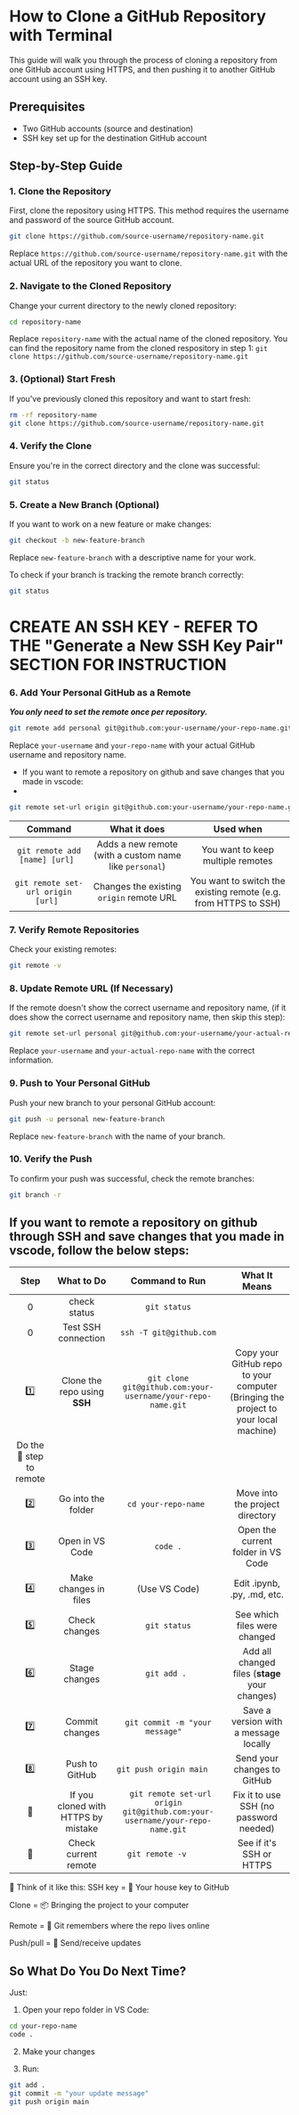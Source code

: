 # How to Clone a GitHub Repository with Terminal
This guide will walk you through the process of cloning a repository from one GitHub account using HTTPS, and then pushing it to another GitHub account using an SSH key.

## Prerequisites

- Two GitHub accounts (source and destination)
- SSH key set up for the destination GitHub account

## Step-by-Step Guide

### 1. Clone the Repository

First, clone the repository using HTTPS. This method requires the username and password of the source GitHub account.

```bash
git clone https://github.com/source-username/repository-name.git
```

Replace `https://github.com/source-username/repository-name.git` with the actual URL of the repository you want to clone.

### 2. Navigate to the Cloned Repository

Change your current directory to the newly cloned repository:

```bash
cd repository-name
```

Replace `repository-name` with the actual name of the cloned repository.
You can find the repository name from the cloned respository in step 1: ```git clone https://github.com/source-username/repository-name.git```

### 3. (Optional) Start Fresh

If you've previously cloned this repository and want to start fresh:

```bash
rm -rf repository-name
git clone https://github.com/source-username/repository-name.git
```

### 4. Verify the Clone

Ensure you're in the correct directory and the clone was successful:

```bash
git status
```

### 5. Create a New Branch (Optional)

If you want to work on a new feature or make changes:

```bash
git checkout -b new-feature-branch
```

Replace `new-feature-branch` with a descriptive name for your work.

To check if your branch is tracking the remote branch correctly:

```bash
git status
```
# CREATE AN SSH KEY - REFER TO THE "Generate a New SSH Key Pair" SECTION FOR INSTRUCTION

### 6. Add Your Personal GitHub as a Remote

***You only need to set the remote once per repository.***

```bash
git remote add personal git@github.com:your-username/your-repo-name.git
```

Replace `your-username` and `your-repo-name` with your actual GitHub username and repository name.

- If you want to remote a repository on github and save changes that you made in vscode:
- 
```bash
git remote set-url origin git@github.com:your-username/your-repo-name.git
```

|             Command             |                     What it does                     |                            Used when                            |
|:-------------------------------:|:----------------------------------------------------:|:---------------------------------------------------------------:|
| `git remote add [name] [url] `    | Adds a new remote (with a custom name like `personal`) | You want to keep multiple remotes                               |
|`git remote set-url origin [url] `| Changes the existing `origin` remote URL               | You want to switch the existing remote (e.g. from HTTPS to SSH) |


### 7. Verify Remote Repositories

Check your existing remotes:

```bash
git remote -v
```

### 8. Update Remote URL (If Necessary)

If the remote doesn't show the correct username and repository name, (if it does show the correct username and repository name, then skip this step):

```bash
git remote set-url personal git@github.com:your-username/your-actual-repo-name.git
```

Replace `your-username` and `your-actual-repo-name` with the correct information.

### 9. Push to Your Personal GitHub

Push your new branch to your personal GitHub account:

```bash
git push -u personal new-feature-branch
```

Replace `new-feature-branch` with the name of your branch.

### 10. Verify the Push

To confirm your push was successful, check the remote branches:

```bash
git branch -r
```


## If you want to remote a repository on github through SSH and save changes that you made in vscode, follow the below steps:

| Step |              What to Do             |                               Command to Run                              |              What It Means             |
|:----:|:-----------------------------------:|:-------------------------------------------------------------------------:|:--------------------------------------:|
|0 |check status|`git status`||
|0| Test SSH connection| `ssh -T git@github.com`||
| 1️⃣    | Clone the repo using **SSH**                 | `git clone git@github.com:your-username/your-repo-name.git`                 | Copy your GitHub repo to your computer (Bringing the project to your local machine) |
|Do the 🔄 step to remote |   |||
| 2️⃣    | Go into the folder                  | `cd your-repo-name `                                                        | Move into the project directory        |
| 3️⃣    | Open in VS Code                     | `code .`                                                                    | Open the current folder in VS Code     |
| 4️⃣    | Make changes in files               | (Use VS Code)                                                             | Edit .ipynb, .py, .md, etc.            |
| 5️⃣    | Check changes                       | `git status`                                                                | See which files were changed           |
| 6️⃣    | Stage changes                       | `git add . `                                                                | Add all changed files (**stage** your changes)                 |
| 7️⃣    | Commit changes                      | `git commit -m "your message"  `                                            | Save a version with a message locally         |
| 8️⃣    | Push to GitHub                      | `git push origin main     `                                                 | Send your changes to GitHub            |
| 🔄    | If you cloned with HTTPS by mistake |` git remote set-url origin git@github.com:your-username/your-repo-name.git` | Fix it to use SSH (no password needed) |
| 🔎    | Check current remote                |` git remote -v      `                                                       | See if it's SSH or HTTPS               |

🧠 Think of it like this:
SSH key = 🔐 Your house key to GitHub

Clone = 📦 Bringing the project to your computer

Remote = 📡 Git remembers where the repo lives online

Push/pull = 🔁 Send/receive updates

## So What Do You Do Next Time?
Just:

1. Open your repo folder in VS Code:

```bash
cd your-repo-name
code .
```
2. Make your changes

3. Run:

```bash
git add .
git commit -m "your update message"
git push origin main
```
